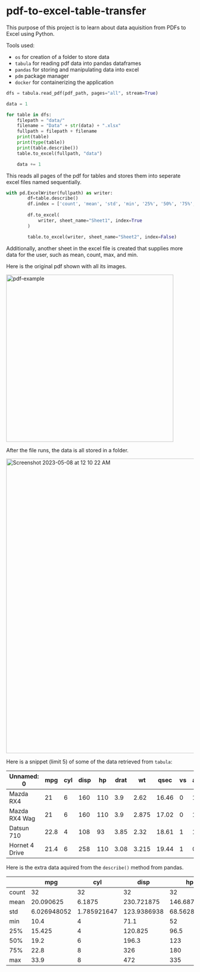 # pdf-to-excel-table-transfer
This purpose of this project is to learn about data aquisition from PDFs to Excel using Python. 

Tools used:
* `os` for creation of a folder to store data
* `tabula` for reading pdf data into pandas dataframes
* `pandas` for storing and manipulating data into excel
* `pdm` package manager
* `docker` for containerizing the application

```Python
dfs = tabula.read_pdf(pdf_path, pages="all", stream=True)

data = 1

for table in dfs:
    filepath = "data/"
    filename = "Data" + str(data) + ".xlsx"
    fullpath = filepath + filename
    print(table)
    print(type(table))
    print(table.describe())
    table.to_excel(fullpath, "data")

    data += 1
```
    
This reads all pages of the pdf for tables and stores them into seperate excel files named sequentially. 

```Python
with pd.ExcelWriter(fullpath) as writer:
        df=table.describe()
        df.index = ['count', 'mean', 'std', 'min', '25%', '50%', '75%', 'max']
        
        df.to_excel(
            writer, sheet_name="Sheet1", index=True
        )

        table.to_excel(writer, sheet_name="Sheet2", index=False)
```

Additionally, another sheet in the excel file is created that supplies more data for the user, such as mean, count, max, and min.

Here is the original pdf shown with all its images. 

<img width="449" alt="pdf-example" src="https://user-images.githubusercontent.com/107063397/236738618-31556423-39b8-4c4f-ae24-7164d7dd00fa.png">

After the file runs, the data is all stored in a folder.

<img width="791" alt="Screenshot 2023-05-08 at 12 10 22 AM" src="https://user-images.githubusercontent.com/107063397/236739208-6aa09bfc-25b9-4c71-855c-ca1c8f8cef51.png">

Here is a snippet (limit 5) of some of the data retrieved from `tabula`:

| Unnamed: 0     | mpg  | cyl | disp | hp  | drat | wt    | qsec  | vs | am | gear | carb |
| -------------- | ---- | --- | ---- | --- | ---- | ----- | ----- | -- | -- | ---- | ---- |
| Mazda RX4      | 21   | 6   | 160  | 110 | 3.9  | 2.62  | 16.46 | 0  | 1  | 4    | 4    |
| Mazda RX4 Wag  | 21   | 6   | 160  | 110 | 3.9  | 2.875 | 17.02 | 0  | 1  | 4    | 4    |
| Datsun 710     | 22.8 | 4   | 108  | 93  | 3.85 | 2.32  | 18.61 | 1  | 1  | 4    | 1    |
| Hornet 4 Drive | 21.4 | 6   | 258  | 110 | 3.08 | 3.215 | 19.44 | 1  | 0  | 3    | 1    |

Here is the extra data aquired from the `describe()` method from pandas.

|       | mpg         | cyl         | disp        | hp          | drat         | wt          | qsec        | vs           | am           | gear         | carb        |
| ----- | ----------- | ----------- | ----------- | ----------- | ------------ | ----------- | ----------- | ------------ | ------------ | ------------ | ----------- |
| count | 32          | 32          | 32          | 32          | 32           | 32          | 32          | 32           | 32           | 32           | 32          |
| mean  | 20.090625   | 6.1875      | 230.721875  | 146.6875    | 3.5965625    | 3.21725     | 17.84875    | 0.4375       | 0.40625      | 3.6875       | 2.8125      |
| std   | 6.026948052 | 1.785921647 | 123.9386938 | 68.56286849 | 0.5346787361 | 0.978457443 | 1.786943236 | 0.5040161288 | 0.4989909172 | 0.7378040653 | 1.615199978 |
| min   | 10.4        | 4           | 71.1        | 52          | 2.76         | 1.513       | 14.5        | 0            | 0            | 3            | 1           |
| 25%   | 15.425      | 4           | 120.825     | 96.5        | 3.08         | 2.58125     | 16.8925     | 0            | 0            | 3            | 2           |
| 50%   | 19.2        | 6           | 196.3       | 123         | 3.695        | 3.325       | 17.71       | 0            | 0            | 4            | 2           |
| 75%   | 22.8        | 8           | 326         | 180         | 3.92         | 3.61        | 18.9        | 1            | 1            | 4            | 4           |
| max   | 33.9        | 8           | 472         | 335         | 4.93         | 5.424       | 22.9        | 1            | 1            | 5            | 8           |

